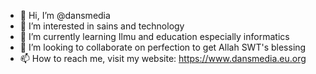 - 👋 Hi, I’m @dansmedia
- 👀 I’m interested in sains and technology
- 🌱 I’m currently learning Ilmu and education especially informatics
- 💞️ I’m looking to collaborate on perfection to get Allah SWT's blessing
- 📫 How to reach me, visit my website: https://www.dansmedia.eu.org
